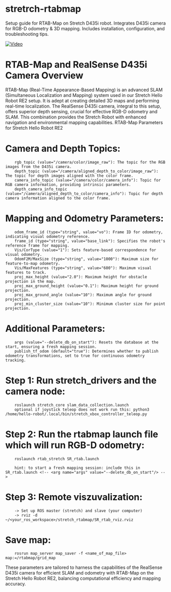 # stretrch-rtabmap
Setup guide for RTAB-Map on Stretch D435i robot. Integrates D435i camera for RGB-D odometry &amp; 3D mapping. Includes installation, configuration, and troubleshooting tips.

[![Video](https://img.youtube.com/vi/HGohfkw_41I/maxresdefault.jpg)](https://www.youtube.com/watch?v=HGohfkw_41I)


# RTAB-Map and RealSense D435i Camera Overview

RTAB-Map (Real-Time Appearance-Based Mapping) is an advanced SLAM (Simultaneous Localization and Mapping) system used in our Stretch Hello Robot RE2 setup. It is adept at creating detailed 3D maps and performing real-time localization. The RealSense D435i camera, integral to this setup, offers superior depth sensing, crucial for effective RGB-D odometry and SLAM. This combination provides the Stretch Robot with enhanced navigation and environmental mapping capabilities.
RTAB-Map Parameters for Stretch Hello Robot RE2

# Camera and Depth Topics:
        rgb_topic (value="/camera/color/image_raw"): The topic for the RGB images from the D435i camera.
        depth_topic (value="/camera/aligned_depth_to_color/image_raw"): The topic for depth images aligned with the color frame.
        camera_info_topic (value="/camera/color/camera_info"): Topic for RGB camera information, providing intrinsic parameters.
        depth_camera_info_topic (value="/camera/aligned_depth_to_color/camera_info"): Topic for depth camera information aligned to the color frame.

# Mapping and Odometry Parameters:
        odom_frame_id (type="string", value="vo"): Frame ID for odometry, indicating visual odometry reference.
        frame_id (type="string", value="base_link"): Specifies the robot's reference frame for mapping.
        Vis/CorType (value="1"): Sets feature-based correspondence for visual odometry.
        OdomF2M/MaxSize (type="string", value="1000"): Maximum size for feature-to-map odometry.
        Vis/MaxFeatures (type="string", value="600"): Maximum visual features to track.
        proj_max_height (value="2.0"): Maximum height for obstacle projection in the map.
        proj_max_ground_height (value="0.1"): Maximum height for ground projection.
        proj_max_ground_angle (value="10"): Maximum angle for ground projection.
        proj_min_cluster_size (value="10"): Minimum cluster size for point projection.

# Additional Parameters:
        args (value="--delete_db_on_start"): Resets the database at the start, ensuring a fresh mapping session.
        publish_tf_odom (default="true"): Determines whether to publish odometry transformations, set to true for continuous odometry tracking.

# Step 1: Run stretch_drivers and the camera node:
        roslaunch stretch_core slam_data_collection.launch 
        optional if joystick teleop does not work run this: python3 /home/hello-robot/.local/bin/stretch_xbox_controller_teleop.py

# Step 2: Run the rtabmap launch file which will run RGB-D odometry:
        roslaunch rtab_stretch SR_rtab.launch 

        hint: to start a fresh mapping session: include this in SR_rtab.launch <!-- <arg name="args" value="--delete_db_on_start"/> -->

# Step 3: Remote viszuvalization:
        -> Set up ROS master (stretch) and slave (your computer) 
        -> rviz -d ~/<your_ros_workspace>/stretch_rtabmap/SR_rtab_rviz.rviz

# Save map:
        rosrun map_server map_saver -f <name_of_map_file> map:=/rtabmap/grid_map


These parameters are tailored to harness the capabilities of the RealSense D435i camera for efficient SLAM and odometry with RTAB-Map on the Stretch Hello Robot RE2, balancing computational efficiency and mapping accuracy.